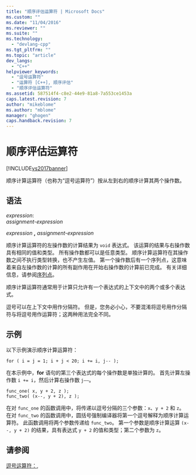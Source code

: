 ```yaml
---
title: "顺序评估运算符 | Microsoft Docs"
ms.custom: ""
ms.date: "11/04/2016"
ms.reviewer: ""
ms.suite: ""
ms.technology: 
  - "devlang-cpp"
ms.tgt_pltfrm: ""
ms.topic: "article"
dev_langs: 
  - "C++"
helpviewer_keywords: 
  - "逗号运算符"
  - "运算符 [C++], 顺序评估"
  - "顺序评估运算符"
ms.assetid: 587514f4-c8e2-44e9-81a8-7a553ce1453a
caps.latest.revision: 7
author: "mikeblome"
ms.author: "mblome"
manager: "ghogen"
caps.handback.revision: 7
---
```

# 顺序评估运算符
[!INCLUDE[vs2017banner](../assembler/inline/includes/vs2017banner.md)]

顺序计算运算符（也称为“逗号运算符”）按从左到右的顺序计算其两个操作数。  
  
## 语法  
 *expression*:  
 *assignment\-expression*  
  
 *expression*  **,**  *assignment\-expression*  
  
 顺序计算运算符的左操作数的计算结果为 `void` 表达式。  该运算的结果与右操作数具有相同的值和类型。  所有操作数都可以是任意类型。  顺序计算运算符在其操作数之间不执行类型转换，也不产生左值。  第一个操作数后有一个序列点，这意味着来自左操作数的计算的所有副作用在开始右操作数的计算前已完成。  有关详细信息，请参阅[序列点](../c-language/c-sequence-points.md)。  
  
 顺序计算运算符通常用于计算只允许有一个表达式的上下文中的两个或多个表达式。  
  
 逗号可以在上下文中用作分隔符。  但是，您务必小心，不要混淆将逗号用作分隔符与将逗号用作运算符；这两种用法完全不同。  
  
## 示例  
 以下示例演示顺序计算运算符：  
  
```  
for ( i = j = 1; i + j < 20; i += i, j-- );  
```  
  
 在本示例中，**for** 语句的第三个表达式的每个操作数是单独计算的。  首先计算左操作数 `i += i`，然后计算右操作数 `j––`。  
  
```  
func_one( x, y + 2, z );  
func_two( (x--, y + 2), z );  
```  
  
 在对 `func_one` 的函数调用中，将传递以逗号分隔的三个参数：`x`、`y + 2` 和 `z`。  在对 `func_two` 的函数调用中，圆括号强制编译器将第一个逗号解释为顺序计算运算符。  此函数调用将两个参数传递给 `func_two`。  第一个参数是顺序计算运算 `(x--, y + 2)` 的结果，具有表达式 `y + 2` 的值和类型；第二个参数为 `z`。  
  
## 请参阅  
 [逗号运算符：,](../cpp/comma-operator.md)